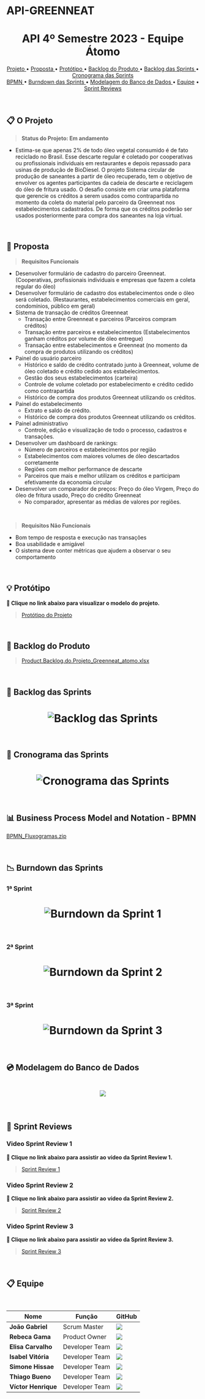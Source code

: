 # API-GREENNEAT


<h1 align="center">API 4º Semestre 2023 - Equipe Átomo</h1>

<p align="center">
  <a href ="#projeto"> Projeto </a>  •
  <a href ="#proposta"> Proposta </a>  • 
  <a href ="#prototipo"> Protótipo </a>  • 
  <a href ="#backlog-do-produto"> Backlog do Produto </a> • 
  <a href ="#backlog-das-sprints"> Backlog das Sprints </a> • 
  <a href ="#cronograma-das-sprints"> Cronograma das Sprints </a>
  <br>
  <a href ="#bpmn"> BPMN </a>  •
  <a href ="#burndown-das-sprints"> Burndown das Sprints </a>  •
  <a href ="#modelagem-banco"> Modelagem do Banco de Dados </a>  •
  <a href ="#equipe">Equipe</a>  •
  <a href ="#review">Sprint Reviews</a> 
</p>

<br>

<span id="projeto">
  
## :clipboard: O Projeto

> **Status do Projeto: Em andamento**
- Estima-se que apenas 2% de todo óleo vegetal consumido é de fato reciclado no Brasil. Esse
descarte regular é coletado por cooperativas ou profissionais individuais em restaurantes e depois
repassado para usinas de produção de BioDiesel.
O projeto Sistema circular de produção de saneantes a partir de óleo recuperado, tem o objetivo
de envolver os agentes participantes da cadeia de descarte e reciclagem do óleo de fritura usado.
O desafio consiste em criar uma plataforma que gerencie os créditos a serem usados como contrapartida no momento da coleta do material pelo parceiro da Greenneat nos estabelecimentos cadastrados. De forma que os créditos poderão ser usados posteriormente para compra dos saneantes na loja virtual.

<br>

<span id="proposta">
  
## :dart: Proposta

> **Requisitos Funcionais**
- Desenvolver formulário de cadastro do parceiro Greenneat. (Cooperativas, profissionais individuais e empresas que fazem a coleta regular do óleo)
- Desenvolver formulário de cadastro dos estabelecimentos onde o óleo será coletado. (Restaurantes, estabelecimentos comerciais em geral, condomínios, público em geral)
- Sistema de transação de créditos Greenneat
  - Transação entre Greenneat e parceiros (Parceiros compram créditos)
  - Transação entre parceiros e estabelecimentos (Estabelecimentos ganham créditos por volume de óleo entregue)
  - Transação entre estabelecimentos e Greenneat (no momento da compra de produtos utilizando os créditos)
- Painel do usuário parceiro
  - Histórico e saldo de crédito contratado junto à Greenneat, volume de óleo coletado e crédito cedido aos estabelecimentos.
  - Gestão dos seus estabelecimentos (carteira)
  - Controle de volume coletado por estabelecimento e crédito cedido como contrapartida
  - Histórico de compra dos produtos Greenneat utilizando os créditos.
- Painel do estabelecimento
  - Extrato e saldo de crédito.
  - Histórico de compra dos produtos Greenneat utilizando os créditos.
- Painel administrativo
  - Controle, edição e visualização de todo o processo, cadastros e transações.
- Desenvolver um dashboard de rankings:
  - Número de parceiros e estabelecimentos por região
  - Estabelecimentos com maiores volumes de óleo descartados corretamente
  - Regiões com melhor performance de descarte
  - Parceiros que mais e melhor utilizam os créditos e participam efetivamente da economia circular
- Desenvolver um comparador de preços: Preço do óleo Virgem, Preço do óleo de fritura usado, Preço do crédito Greenneat
  - No comparador, apresentar as médias de valores por regiões.

<br>
 
> **Requisitos Não Funcionais**
- Bom tempo de resposta e execução nas transações
- Boa usabilidade e amigável
- O sistema deve conter métricas que ajudem a observar o seu comportamento

<br>

<span id="prototipo">
  
## :bulb: Protótipo

**:link: Clique no link abaixo para visualizar o modelo do projeto.**  
> [Protótipo do Projeto](https://www.figma.com/file/jpQboGEmYUCgpLFWup2uU6/GREENNEAT---%C3%81tomo?type=design&node-id=0%3A1&mode=design&t=4AqjYenYwX60uTdL-1)

<br>

<span id="backlog-do-produto">

## :calendar: Backlog do Produto

> [Product.Backlog.do.Projeto_Greenneat_atomo.xlsx](https://github.com/atomofatec/API-GREENNEAT/files/13258616/Product.Backlog.do.Projeto_Greenneat_atomo.xlsx)


<br>

<span id="backlog-das-sprints">

## :calendar: Backlog das Sprints

<h1 align="center"><img src="https://github.com/atomofatec/API-GREENNEAT/blob/main/imagens/backlog_sprints.png" alt="Backlog das Sprints"/></h1> 

<br>

<span id="cronograma-das-sprints">

## :calendar: Cronograma das Sprints

<h1 align="center"><img src="https://github.com/atomofatec/API-GREENNEAT/blob/main/imagens/cronograma_sprints.png" alt="Cronograma das Sprints"/></h1> 

<br>

<span id="bpmn">
  
## 📊 Business Process Model and Notation - BPMN

[BPMN_Fluxogramas.zip](https://github.com/atomofatec/API-GREENNEAT/files/13258598/BPMN_Fluxogramas.zip)

<br>

<span id="burndown-das-sprints">

## :chart_with_downwards_trend: Burndown das Sprints
  
<h3>1ª Sprint</h3>

<h1 align="center"><img src="https://github.com/atomofatec/API-GREENNEAT/blob/main/imagens/burndown_sprint1.png" alt="Burndown da Sprint 1"/></h1> 

<br>

<h3>2ª Sprint</h3>

<h1 align="center"><img src="https://github.com/atomofatec/API-GREENNEAT/blob/main/imagens/burndown_sprint2.jpg" alt="Burndown da Sprint 2"/></h1> 

<br>

<h3>3ª Sprint</h3>

<h1 align="center"><img src="https://github.com/atomofatec/API-GREENNEAT/blob/main/imagens/burndown_sprint3.jpeg" alt="Burndown da Sprint 3"/></h1> 

<br>

<!-- //
  <h3>4ª Sprint</h3>

<h1 align="center"></h1> 

<br>
// -->

<span id="modelagem-banco">

## :cd: Modelagem do Banco de Dados

<h1 align="center"><img src="https://github.com/atomofatec/API-GREENNEAT/blob/main/imagens/modelagem_banco.png" /></h1> 

<br>


<span id="review">

## :camera_flash: Sprint Reviews

<h3>Video Sprint Review 1</h3>

**:link: Clique no link abaixo para assistir ao vídeo da Sprint Review 1.**  
> [Sprint Review 1](https://youtu.be/cO5zFNtnz98?feature=shared)

<h3>Video Sprint Review 2</h3>

**:link: Clique no link abaixo para assistir ao vídeo da Sprint Review 2.**  
> [Sprint Review 2](https://www.youtube.com/watch?v=IFZ-cbV5QTU)

<h3>Video Sprint Review 3</h3>

**:link: Clique no link abaixo para assistir ao vídeo da Sprint Review 3.**  
> [Sprint Review 3]()

<!-- //
<span id="produto">

## :package: Produto

<h3>1ª Sprint - 13/03 a 02/04</h3>

<!-- //

<br>

<h3>2ª Sprint - 03/04 a 23/04</h3>

//
  
<br>

<h3>3ª Sprint - 24/04 a 14/05</h3>

//
  
<br>

<h3>4ª Sprint - 15/05 a 04/06</h3>

// -->
  
<br>

<span id="equipe">
  
  ## :clipboard: Equipe

<br>

|Nome|Função|GitHub|
| -------- |-------- |-------- |
|**João Gabriel**|Scrum Master|[![](https://bit.ly/3f9Xo0P)](https://github.com/JoaoGRMira)|
|**Rebeca Gama**|Product Owner|[![](https://bit.ly/3f9Xo0P)](https://github.com/RebecaGama)|
|**Elisa Carvalho**|Developer Team|[![](https://bit.ly/3f9Xo0P)](https://github.com/elisadsc)|
|**Isabel Vitória**|Developer Team|[![](https://bit.ly/3f9Xo0P)](https://github.com/IsabelRReis)|
|**Simone Hissae**|Developer Team|[![](https://bit.ly/3f9Xo0P)](https://github.com/Simonehk)|
|**Thiago Bueno**|Developer Team|[![](https://bit.ly/3f9Xo0P)](https://github.com/TjBueno)|
|**Víctor Henrique**|Developer Team|[![](https://bit.ly/3f9Xo0P)](https://github.com/ViktorHenrique)|
